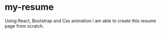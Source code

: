 # my-resume
Using React, Bootstrap and Css animation i am able to create this resume page from scratch.

